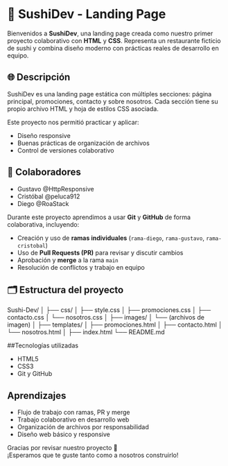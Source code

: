 # 🍣 SushiDev - Landing Page

Bienvenidos a **SushiDev**, una landing page creada como nuestro primer proyecto colaborativo con **HTML** y **CSS**. Representa un restaurante ficticio de sushi y combina diseño moderno con prácticas reales de desarrollo en equipo.

## 🌐 Descripción

SushiDev es una landing page estática con múltiples secciones: página principal, promociones, contacto y sobre nosotros. Cada sección tiene su propio archivo HTML y hoja de estilos CSS asociada.

Este proyecto nos permitió practicar y aplicar:

- Diseño responsive
- Buenas prácticas de organización de archivos
- Control de versiones colaborativo

## 👥 Colaboradores

- Gustavo @HttpResponsive
- Cristóbal @peluca912 
- Diego @RoaStack

Durante este proyecto aprendimos a usar **Git** y **GitHub** de forma colaborativa, incluyendo:

- Creación y uso de **ramas individuales** (`rama-diego`, `rama-gustavo`, `rama-cristobal`)
- Uso de **Pull Requests (PR)** para revisar y discutir cambios
- Aprobación y **merge** a la rama `main`
- Resolución de conflictos y trabajo en equipo

## 🗂 Estructura del proyecto
Sushi-Dev/
│
├── css/
│   ├── style.css
│   ├── promociones.css
│   ├── contacto.css
│   └── nosotros.css
│
├── images/
│   └── (archivos de imagen)
│
├── templates/
│   ├── promociones.html
│   ├── contacto.html
│   └── nosotros.html
│
├── index.html
└── README.md

##Tecnologías utilizadas

- HTML5
- CSS3
- Git y GitHub

## Aprendizajes

- Flujo de trabajo con ramas, PR y merge
- Trabajo colaborativo en desarrollo web
- Organización de archivos por responsabilidad
- Diseño web básico y responsive

Gracias por revisar nuestro proyecto 🙌  
¡Esperamos que te guste tanto como a nosotros construirlo!